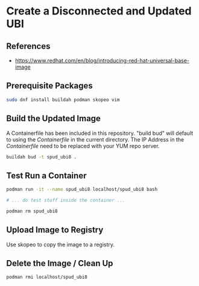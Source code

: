 Create a Disconnected and Updated UBI
=====================================

References
----------

   * https://www.redhat.com/en/blog/introducing-red-hat-universal-base-image

Prerequisite Packages
---------------------

```bash
sudo dnf install buildah podman skopeo vim
```

Build the Updated Image
-----------------------

A Containerfile has been included in this repository.  "build bud" will default to using the _Containerfile_ in the current directory.
The IP Address in the _Containerfile_ need to be replaced with your YUM repo server.

```bash
buildah bud -t spud_ubi8 .
```

Test Run a Container
--------------------

```bash
podman run -it --name spud_ubi8 localhost/spud_ubi8 bash

# ... do test stuff inside the container ...

podman rm spud_ubi8
```

Upload Image to Registry
------------------------

Use skopeo to copy the image to a registry.


Delete the Image / Clean Up
---------------------------

```bash
podman rmi localhost/spud_ubi8
```

